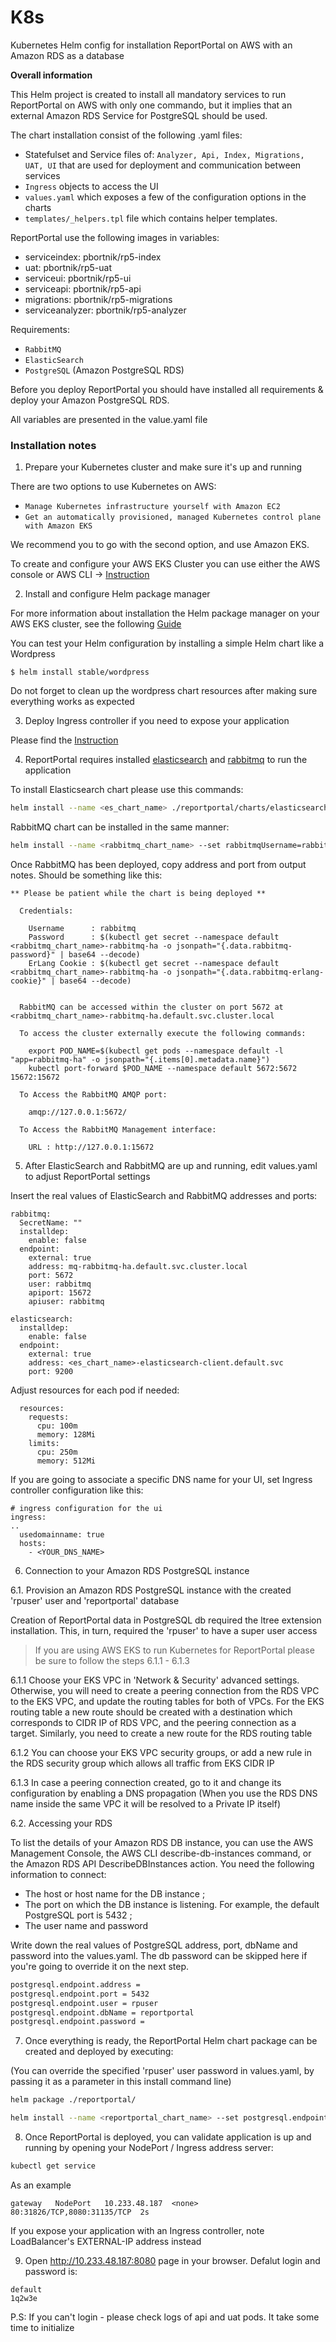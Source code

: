 # K8s
Kubernetes Helm config for installation ReportPortal on AWS with an Amazon RDS as a database

**Overall information**

This Helm project is created to install all mandatory services to run ReportPortal on AWS with only one commando, but it implies that an external Amazon RDS Service for PostgreSQL should be used.

The chart installation consist of the following .yaml files:

- Statefulset and Service files of: `Analyzer, Api, Index, Migrations, UAT, UI` that are used for deployment and communication between services
- `Ingress` objects to access the UI
- `values.yaml` which exposes a few of the configuration options in the charts
- `templates/_helpers.tpl` file which contains helper templates.

ReportPortal use the following images in variables:

- serviceindex: pbortnik/rp5-index
- uat: pbortnik/rp5-uat
- serviceui: pbortnik/rp5-ui
- serviceapi: pbortnik/rp5-api
- migrations: pbortnik/rp5-migrations
- serviceanalyzer: pbortnik/rp5-analyzer

Requirements: 

- `RabbitMQ`
- `ElasticSearch`
- `PostgreSQL` (Amazon PostgreSQL RDS)

Before you deploy ReportPortal you should have installed all requirements & deploy your Amazon PostgreSQL RDS.

All variables are presented in the value.yaml file

### Installation notes

1. Prepare your Kubernetes cluster and make sure it's up and running

There are two options to use Kubernetes on AWS:
- `Manage Kubernetes infrastructure yourself with Amazon EC2`
- `Get an automatically provisioned, managed Kubernetes control plane with Amazon EKS`

We recommend you to go with the second option, and use Amazon EKS.

To create and configure your AWS EKS Cluster you can use either the AWS console or AWS CLI -> [Instruction](https://docs.aws.amazon.com/eks/latest/userguide/getting-started.html)

2. Install and configure Helm package manager 

For more information about installation the Helm package manager on your AWS EKS cluster, see the following [Guide](https://docs.aws.amazon.com/eks/latest/userguide/helm.html)

You can test your Helm configuration by installing a simple Helm chart like a Wordpress
```
$ helm install stable/wordpress
```
Do not forget to clean up the wordpress chart resources after making sure everything works as expected

3. Deploy Ingress controller if you need to expose your application

Please find the [Instruction](https://github.com/kubernetes/ingress-nginx/blob/master/docs/deploy/index.md#aws)

4. ReportPortal requires installed [elasticsearch](https://github.com/elastic/helm-charts/tree/master/elasticsearch) and [rabbitmq](https://github.com/helm/charts/tree/master/stable/rabbitmq-ha) to run the application

To install Elasticsearch chart please use this commands:
```sh
helm install --name <es_chart_name> ./reportportal/charts/elasticsearch-1.17.0.tgz
```

RabbitMQ chart can be installed in the same manner:
```sh
helm install --name <rabbitmq_chart_name> --set rabbitmqUsername=rabbitmq,rabbitmqPassword=<rmq_password> ./reportportal/charts/rabbitmq-ha-1.18.0.tgz
```

Once RabbitMQ has been deployed, copy address and port from output notes. Should be something like this:

```
** Please be patient while the chart is being deployed **

  Credentials:

    Username      : rabbitmq
    Password      : $(kubectl get secret --namespace default <rabbitmq_chart_name>-rabbitmq-ha -o jsonpath="{.data.rabbitmq-password}" | base64 --decode)
    ErLang Cookie : $(kubectl get secret --namespace default <rabbitmq_chart_name>-rabbitmq-ha -o jsonpath="{.data.rabbitmq-erlang-cookie}" | base64 --decode)


  RabbitMQ can be accessed within the cluster on port 5672 at <rabbitmq_chart_name>-rabbitmq-ha.default.svc.cluster.local

  To access the cluster externally execute the following commands:

    export POD_NAME=$(kubectl get pods --namespace default -l "app=rabbitmq-ha" -o jsonpath="{.items[0].metadata.name}")
    kubectl port-forward $POD_NAME --namespace default 5672:5672 15672:15672

  To Access the RabbitMQ AMQP port:

    amqp://127.0.0.1:5672/

  To Access the RabbitMQ Management interface:

    URL : http://127.0.0.1:15672
```

5. After ElasticSearch and RabbitMQ are up and running, edit values.yaml to adjust ReportPortal settings

Insert the real values of ElasticSearch and RabbitMQ addresses and ports:
```
rabbitmq:
  SecretName: ""
  installdep:
    enable: false
  endpoint: 
    external: true
    address: mq-rabbitmq-ha.default.svc.cluster.local
    port: 5672
    user: rabbitmq
    apiport: 15672
    apiuser: rabbitmq
    
elasticsearch:
  installdep:
    enable: false
  endpoint:
    external: true
    address: <es_chart_name>-elasticsearch-client.default.svc
    port: 9200
```
Adjust resources for each pod if needed:
```
  resources:
    requests:
      cpu: 100m
      memory: 128Mi
    limits:
      cpu: 250m
      memory: 512Mi
```
If you are going to associate a specific DNS name for your UI, set Ingress controller configuration like this:
```
# ingress configuration for the ui
ingress:
..
  usedomainname: true
  hosts:
    - <YOUR_DNS_NAME>
```

6. Connection to your Amazon RDS PostgreSQL instance

6.1. Provision an Amazon RDS PostgreSQL instance with the created 'rpuser' user and 'reportportal' database

Creation of ReportPortal data in PostgreSQL db required the ltree extension installation. This, in turn, required the 'rpuser' to have a super user access

> If you are using AWS EKS to run Kubernetes for ReportPortal please be sure to follow the steps 6.1.1 - 6.1.3

6.1.1
Choose your EKS VPC in 'Network & Security' advanced settings.
Otherwise, you will need to create a peering connection from the RDS VPC to the EKS VPC, and update the routing tables for both of VPCs. For the EKS routing table a new route should be created with a destination which corresponds to CIDR IP of RDS VPC, and the peering connection as a target. Similarly, you need to create a new route for the RDS routing table

6.1.2
You can choose your EKS VPC security groups, or add a new rule in the RDS security group which allows all traffic from EKS CIDR IP

6.1.3
In case a peering connection created, go to it and change its configuration by enabling a DNS propagation
(When you use the RDS DNS name inside the same VPC it will be resolved to a Private IP itself)

6.2. Accessing your RDS

To list the details of your Amazon RDS DB instance, you can use the AWS Management Console, the AWS CLI describe-db-instances command, or the Amazon RDS API DescribeDBInstances action.
You need the following information to connect:
  * The host or host name for the DB instance ;
  * The port on which the DB instance is listening. For example, the default PostgreSQL port is 5432 ;
  * The user name and password

Write down the real values of PostgreSQL address, port, dbName and password into the values.yaml.
The db password can be skipped here if you're going to override it on the next step.

```sh
postgresql.endpoint.address = 
postgresql.endpoint.port = 5432
postgresql.endpoint.user = rpuser
postgresql.endpoint.dbName = reportportal
postgresql.endpoint.password = 
```

7. Once everything is ready, the ReportPortal Helm chart package can be created and deployed by executing:

(You can override the specified 'rpuser' user password in values.yaml, by passing it as a parameter in this install command line)

```sh
helm package ./reportportal/
```
```sh
helm install --name <reportportal_chart_name> --set postgresql.endpoint.password=<postgresql_dbuser_password>,rabbitmq.SecretName=<rabbitmq_chart_name>-rabbitmq-ha ./reportportal-5.0-SNAPSHOT.tgz
```

8. Once ReportPortal is deployed, you can validate application is up and running by opening your NodePort / Ingress address server:

```sh
kubectl get service
```

As an example
```example
gateway   NodePort   10.233.48.187  <none>     80:31826/TCP,8080:31135/TCP  2s
```

If you expose your application with an Ingress controller, note LoadBalancer's EXTERNAL-IP address instead

9. Open http://10.233.48.187:8080 page in your browser. Defalut login and password is:
```
default
1q2w3e
```
P.S: If you can't login - please check logs of api and uat pods. It take some time to initialize

